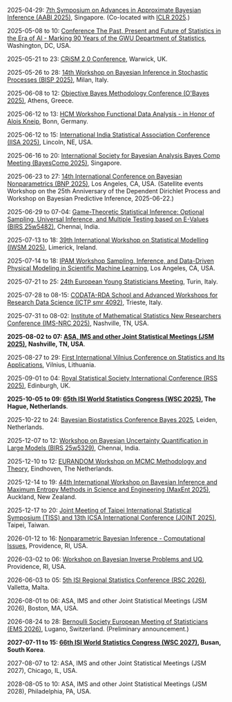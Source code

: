 2025-04-29: [7th Symposium on Advances in Approximate Bayesian Inference (AABI 2025)](https://approximateinference.org), Singapore. (Co-located with [ICLR 2025](https://iclr.cc).)

2025-05-08 to 10: [Conference The Past, Present and Future of Statistics in the Era of AI - Marking 90 Years of the GWU Department of Statistics](https://statistics.columbian.gwu.edu/gw-stat-90), Washington, DC, USA.

2025-05-21 to 23: [CRiSM 2.0 Conference](https://warwick.ac.uk/fac/sci/statistics/news/crism-event2025), Warwick, UK.

2025-05-26 to 28: [14th Workshop on Bayesian Inference in Stochastic Processes (BISP 2025)](https://-web.org/event-detail/436), Milan, Italy.

2025-06-08 to 12: [Objective Bayes Methodology Conference (O'Bayes 2025)](https://obayes25.aueb.gr), Athens, Greece.

2025-06-12 to 13: [HCM Workshop Functional Data Analysis - in Honor of Alois Kneip](https://www.mathematics.uni-bonn.de/hcm/events/workshops-conferences/workshop_functional-data-analysis-a), Bonn, Germany.

2025-06-12 to 15: [International India Statistical Association Conference (IISA 2025)](https://www.intindstat.org/conference2025/index), Lincoln, NE, USA.

2025-06-16 to 20: [International Society for Bayesian Analysis Bayes Comp Meeting (BayesComp 2025)](https://bayescomp2025.sg), Singapore.

2025-06-23 to 27: [14th International Conference on Bayesian Nonparametrics (BNP 2025)](https://bnp14.org), Los Angeles, CA, USA. (Satellite events Workshop on the 25th Anniversary of the Dependent Dirichlet Process and Workshop on Bayesian Predictive Inference, 2025-06-22.)

2025-06-29 to 07-04: [Game-Theoretic Statistical Inference: Optional Sampling, Universal Inference, and Multiple Testing based on E-Values (BIRS 25w5482)](https://birs.ca/events/2025/5-day-workshops/25w5482), Chennai, India.

2025-07-13 to 18: [39th International Workshop on Statistical Modelling (IWSM 2025)](https://iwsm2025.ie), Limerick, Ireland.

2025-07-14 to 18: [IPAM Workshop Sampling, Inference, and Data-Driven Physical Modeling in Scientific Machine Learning](https://ipam.ucla.edu/programs/workshops/sampling-inference-and-data-driven-physical-modeling-in-scientific-machine-learning-2/), Los Angeles, CA, USA.

2025-07-21 to 25: [24th European Young Statisticians Meeting](https://sites.google.com/view/eysmtorino2025/), Turin, Italy.

2025-07-28 to 08-15: [CODATA-RDA School and Advanced Workshops for Research Data Science (ICTP smr 4092)](https://indico.ictp.it/event/10857), Trieste, Italy.

2025-07-31 to 08-02: [Institute of Mathematical Statistics New Researchers Conference (IMS-NRC 2025)](https://nrc2025.github.io/), Nashville, TN, USA.

**2025-08-02 to 07: [ASA, IMS and other Joint Statistical Meetings (JSM 2025)](https://ww2.amstat.org/meetings/jsm/2025/), Nashville, TN, USA**.

2025-08-27 to 29: [First International Vilnius Conference on Statistics and Its Applications](https://www.statistics-vilniusconference.eu/), Vilnius, Lithuania.

2025-09-01 to 04: [Royal Statistical Society International Conference (RSS 2025)](https://rss.org.uk/training-events/conference-2025/), Edinburgh, UK.

**2025-10-05 to 09: [65th ISI World Statistics Congress (WSC 2025)](https://isi-next.org/conferences/isi-wsc2025/), The Hague, Netherlands**.

2025-10-22 to 24: [Bayesian Biostatistics Conference Bayes 2025](https://www.bayes-pharma.org/), Leiden, Netherlands.

2025-12-07 to 12: [Workshop on Bayesian Uncertainty Quantification in Large Models (BIRS 25w5329)](https://birs.ca/events/2025/5-day-workshops/25w5329), Chennai, India.

2025-12-10 to 12: [EURANDOM Workshop on MCMC Methodology and Theory](https://eurandom.tue.nl/event/methodology-and-theory-mcmc/), Eindhoven, The Netherlands.

2025-12-14 to 19: [44th International Workshop on Bayesian Inference and Maximum Entropy Methods in Science and Engineering (MaxEnt 2025)](https://maxent2025.co.nz), Auckland, New Zealand.

2025-12-17 to 20: [Joint Meeting of Taipei International Statistical Symposium (TISS) and 13th ICSA International Conference (JOINT 2025)](https://www3.stat.sinica.edu.tw/joint2025/), Taipei, Taiwan.

2026-01-12 to 16: [Nonparametric Bayesian Inference - Computational Issues](https://icerm.brown.edu/program/topical_workshop/tw-26-bnp), Providence, RI, USA.

2026-03-02 to 06: [Workshop on Bayesian Inverse Problems and UQ](https://icerm.brown.edu/program/semester_program_workshop/sp-s26-w2), Providence, RI, USA.

2026-06-03 to 05: [5th ISI Regional Statistics Conference (RSC 2026)](https://www.isi-next.org/conferences/isi-rsc-malta-2026/), Valletta, Malta.

2026-08-01 to 06: ASA, IMS and other Joint Statistical Meetings (JSM 2026), Boston, MA, USA.

2026-08-24 to 28: [Bernoulli Society European Meeting of Statisticians (EMS 2026)](https://bernoullisociety.org/organization/erc/ems), Lugano, Switzerland. (Preliminary announcement.)

**2027-07-11 to 15: [66th ISI World Statistics Congress (WSC 2027)](https://isi-next.org/conferences/isi-wsc2027), Busan, South Korea**.

2027-08-07 to 12: ASA, IMS and other Joint Statistical Meetings (JSM 2027), Chicago, IL, USA.

2028-08-05 to 10: ASA, IMS and other Joint Statistical Meetings (JSM 2028), Philadelphia, PA, USA.

